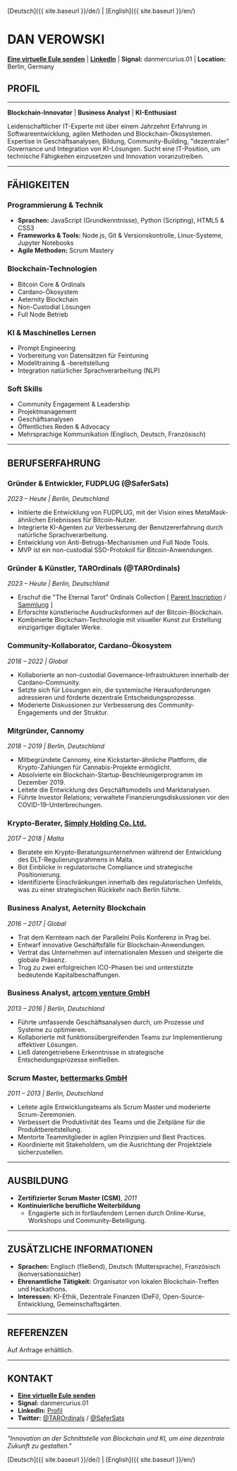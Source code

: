 [Deutsch]({{ site.baseurl }}/de/) | [English]({{ site.baseurl }}/en/)


# **DAN VEROWSKI**

**[Eine virtuelle Eule senden](mailto:an@moonity.org)** | **[LinkedIn](https://www.linkedin.com/in/dan-v-89120511)**   | **Signal:** danmercurius.01    | **Location:** Berlin, Germany

## **PROFIL**

---

**Blockchain-Innovator** | **Business Analyst** | **KI-Enthusiast**

Leidenschaftlicher IT-Experte mit über einem Jahrzehnt Erfahrung in Softwareentwicklung, agilen Methoden und Blockchain-Ökosystemen. Expertise in Geschäftsanalysen, Bildung, Community-Building, "dezentraler" Governance und Integration von KI-Lösungen. Sucht eine IT-Position, um technische Fähigkeiten einzusetzen und Innovation voranzutreiben.

---

## **FÄHIGKEITEN**

### **Programmierung & Technik**

- **Sprachen:** JavaScript (Grundkenntnisse), Python (Scripting), HTML5 & CSS3
- **Frameworks & Tools:** Node.js, Git & Versionskontrolle, Linux-Systeme, Jupyter Notebooks
- **Agile Methoden:** Scrum Mastery

### **Blockchain-Technologien**

- Bitcoin Core & Ordinals
- Cardano-Ökosystem
- Aeternity Blockchain
- Non-Custodial Lösungen
- Full Node Betrieb

### **KI & Maschinelles Lernen**

- Prompt Engineering
- Vorbereitung von Datensätzen für Feintuning
- Modelltraining & -bereitstellung
- Integration natürlicher Sprachverarbeitung (NLP)

### **Soft Skills**

- Community Engagement & Leadership
- Projektmanagement
- Geschäftsanalysen
- Öffentliches Reden & Advocacy
- Mehrsprachige Kommunikation (Englisch, Deutsch, Französisch)

---

## **BERUFSERFAHRUNG**

### **Gründer & Entwickler, FUDPLUG (@SaferSats)**
*2023 – Heute | Berlin, Deutschland*

- Initiierte die Entwicklung von FUDPLUG, mit der Vision eines MetaMask-ähnlichen Erlebnisses für Bitcoin-Nutzer.
- Integrierte KI-Agenten zur Verbesserung der Benutzererfahrung durch natürliche Sprachverarbeitung.
- Entwicklung von Anti-Betrugs-Mechanismen und Full Node Tools.
- MVP ist ein non-custodial SSO-Protokoll für Bitcoin-Anwendungen.

### **Gründer & Künstler, TAROrdinals (@TAROrdinals)**
*2023 – Heute | Berlin, Deutschland*

- Erschuf die "The Eternal Tarot" Ordinals Collection [ [Parent Inscription](https://ordinals.com/inscription/69027003) / [Sammlung](https://magiceden.io/ordinals/marketplace/the-eternal-tarot) ]
- Erforschte künstlerische Ausdrucksformen auf der Bitcoin-Blockchain.
- Kombinierte Blockchain-Technologie mit visueller Kunst zur Erstellung einzigartiger digitaler Werke.

### **Community-Kollaborator, Cardano-Ökosystem**
*2018 – 2022 | Global*

- Kollaborierte an non-custodial Governance-Infrastrukturen innerhalb der Cardano-Community.
- Setzte sich für Lösungen ein, die systemische Herausforderungen adressieren und förderte dezentrale Entscheidungsprozesse.
- Moderierte Diskussionen zur Verbesserung des Community-Engagements und der Struktur.

### **Mitgründer, Cannomy**
*2018 – 2019 | Berlin, Deutschland*

- Mitbegründete Cannomy, eine Kickstarter-ähnliche Plattform, die Krypto-Zahlungen für Cannabis-Projekte ermöglicht.
- Absolvierte ein Blockchain-Startup-Beschleunigerprogramm im Dezember 2019.
- Leitete die Entwicklung des Geschäftsmodells und Marktanalysen.
- Führte Investor Relations; verwaltete Finanzierungsdiskussionen vor den COVID-19-Unterbrechungen.

### **Krypto-Berater, [Simply Holding Co. Ltd.](https://www.linkedin.com/company/simply-holding-co-ltd-/)**
*2017 – 2018 | Malta*

- Beratete ein Krypto-Beratungsunternehmen während der Entwicklung des DLT-Regulierungsrahmens in Malta.
- Bot Einblicke in regulatorische Compliance und strategische Positionierung.
- Identifizierte Einschränkungen innerhalb des regulatorischen Umfelds, was zu einer strategischen Rückkehr nach Berlin führte.

### **Business Analyst, Aeternity Blockchain**
*2016 – 2017 | Global*

- Trat dem Kernteam nach der Parallelní Polis Konferenz in Prag bei.
- Entwarf innovative Geschäftsfälle für Blockchain-Anwendungen.
- Vertrat das Unternehmen auf internationalen Messen und steigerte die globale Präsenz.
- Trug zu zwei erfolgreichen ICO-Phasen bei und unterstützte bedeutende Kapitalbeschaffungen.

### **Business Analyst, [artcom venture GmbH](https://www.linkedin.com/company/artcom-venture-gmbh/)**
*2013 – 2016 | Berlin, Deutschland*

- Führte umfassende Geschäftsanalysen durch, um Prozesse und Systeme zu optimieren.
- Kollaborierte mit funktionsübergreifenden Teams zur Implementierung effektiver Lösungen.
- Ließ datengetriebene Erkenntnisse in strategische Entscheidungsprozesse einfließen.

### **Scrum Master, [bettermarks GmbH](https://www.linkedin.com/company/bettermarks-gmbh/)**
*2011 – 2013 | Berlin, Deutschland*

- Leitete agile Entwicklungsteams als Scrum Master und moderierte Scrum-Zeremonien.
- Verbessert die Produktivität des Teams und die Zeitpläne für die Produktbereitstellung.
- Mentorte Teammitglieder in agilen Prinzipien und Best Practices.
- Koordinierte mit Stakeholdern, um die Ausrichtung der Projektziele sicherzustellen.

---

## **AUSBILDUNG**

- **Zertifizierter Scrum Master (CSM)**, *2011*
- **Kontinuierliche berufliche Weiterbildung**
  - Engagierte sich in fortlaufendem Lernen durch Online-Kurse, Workshops und Community-Beteiligung.

---

## **ZUSÄTZLICHE INFORMATIONEN**

- **Sprachen:** Englisch (fließend), Deutsch (Muttersprache), Französisch (konversationssicher)
- **Ehrenamtliche Tätigkeit:** Organisator von lokalen Blockchain-Treffen und Hackathons.
- **Interessen:** KI-Ethik, Dezentrale Finanzen (DeFi), Open-Source-Entwicklung, Gemeinschaftsgärten.

---

## **REFERENZEN**

Auf Anfrage erhältlich.

---

## **KONTAKT**

- **[Eine virtuelle Eule senden](mailto:an@moonity.org)**
- **Signal:** danmercurius.01
- **LinkedIn:** [Profil](https://www.linkedin.com/in/dan-v-89120511)
- **Twitter:** [@TAROrdinals](https://twitter.com/TAROrdinals) / [@SaferSats](https://twitter.com/SaferSats)

---

*"Innovation an der Schnittstelle von Blockchain und KI, um eine dezentrale Zukunft zu gestalten."*

[Deutsch]({{ site.baseurl }}/de/) | [English]({{ site.baseurl }}/en/)
